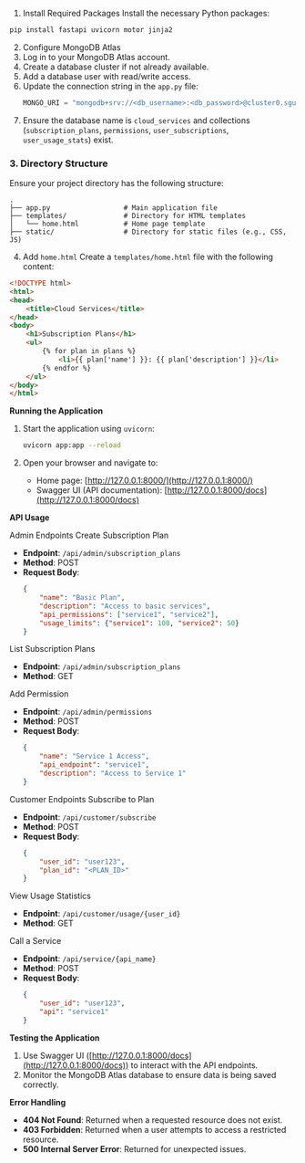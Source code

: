1. Install Required Packages
Install the necessary Python packages:
```bash
pip install fastapi uvicorn motor jinja2
```

2. Configure MongoDB Atlas
1. Log in to your MongoDB Atlas account.
2. Create a database cluster if not already available.
3. Add a database user with read/write access.
4. Update the connection string in the `app.py` file:
   ```python
   MONGO_URI = "mongodb+srv://<db_username>:<db_password>@cluster0.sgudd.mongodb.net/"
   ```
5. Ensure the database name is `cloud_services` and collections (`subscription_plans`, `permissions`, `user_subscriptions`, `user_usage_stats`) exist.

### 3. Directory Structure
Ensure your project directory has the following structure:
```
.
├── app.py                  # Main application file
├── templates/              # Directory for HTML templates
│   └── home.html           # Home page template
├── static/                 # Directory for static files (e.g., CSS, JS)
```

4. Add `home.html`
Create a `templates/home.html` file with the following content:
```html
<!DOCTYPE html>
<html>
<head>
    <title>Cloud Services</title>
</head>
<body>
    <h1>Subscription Plans</h1>
    <ul>
        {% for plan in plans %}
            <li>{{ plan['name'] }}: {{ plan['description'] }}</li>
        {% endfor %}
    </ul>
</body>
</html>
```

**Running the Application**
1. Start the application using `uvicorn`:
   ```bash
   uvicorn app:app --reload
   ```

2. Open your browser and navigate to:
   - Home page: [http://127.0.0.1:8000/](http://127.0.0.1:8000/)
   - Swagger UI (API documentation): [http://127.0.0.1:8000/docs](http://127.0.0.1:8000/docs)

**API Usage**

Admin Endpoints
Create Subscription Plan
- **Endpoint**: `/api/admin/subscription_plans`
- **Method**: POST
- **Request Body**:
  ```json
  {
      "name": "Basic Plan",
      "description": "Access to basic services",
      "api_permissions": ["service1", "service2"],
      "usage_limits": {"service1": 100, "service2": 50}
  }
  ```

List Subscription Plans
- **Endpoint**: `/api/admin/subscription_plans`
- **Method**: GET

Add Permission
- **Endpoint**: `/api/admin/permissions`
- **Method**: POST
- **Request Body**:
  ```json
  {
      "name": "Service 1 Access",
      "api_endpoint": "service1",
      "description": "Access to Service 1"
  }
  ```

Customer Endpoints
Subscribe to Plan
- **Endpoint**: `/api/customer/subscribe`
- **Method**: POST
- **Request Body**:
  ```json
  {
      "user_id": "user123",
      "plan_id": "<PLAN_ID>"
  }
  ```

View Usage Statistics
- **Endpoint**: `/api/customer/usage/{user_id}`
- **Method**: GET

Call a Service
- **Endpoint**: `/api/service/{api_name}`
- **Method**: POST
- **Request Body**:
  ```json
  {
      "user_id": "user123",
      "api": "service1"
  }
  ```

**Testing the Application**
1. Use Swagger UI ([http://127.0.0.1:8000/docs](http://127.0.0.1:8000/docs)) to interact with the API endpoints.
2. Monitor the MongoDB Atlas database to ensure data is being saved correctly.

**Error Handling**
- **404 Not Found**: Returned when a requested resource does not exist.
- **403 Forbidden**: Returned when a user attempts to access a restricted resource.
- **500 Internal Server Error**: Returned for unexpected issues.
